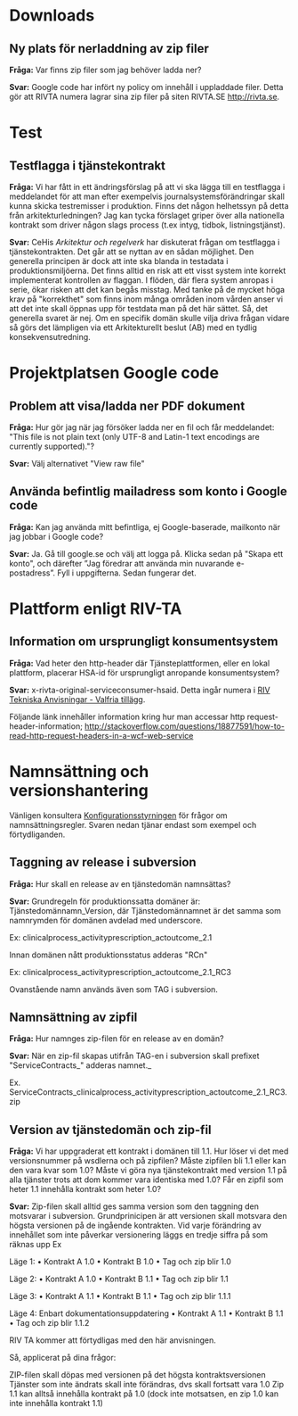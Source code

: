 

# Downloads #

## Ny plats för nerladdning av zip filer ##
**Fråga:**
Var finns zip filer som jag behöver ladda ner?

**Svar:**
Google code har infört ny policy om innehåll i uppladdade filer. Detta gör att RIVTA numera lagrar sina zip filer på siten RIVTA.SE http://rivta.se.

# Test #

## Testflagga i tjänstekontrakt ##
**Fråga:**
Vi har fått in ett ändringsförslag på att vi ska lägga till en testflagga i meddelandet för att man efter exempelvis journalsystemsförändringar skall kunna skicka testremisser i produktion. Finns det någon helhetssyn på detta från arkitekturledningen? Jag kan tycka förslaget griper över alla nationella kontrakt som driver någon slags process (t.ex intyg, tidbok, listningstjänst).

**Svar:**
CeHis _Arkitektur och regelverk_ har diskuterat frågan om testflagga i tjänstekontrakten. Det går att se nyttan av en sådan möjlighet. Den generella principen är dock att inte ska blanda in testadata i produktionsmiljöerna. Det finns alltid en risk att ett visst system inte korrekt implementerat kontrollen av flaggan. I flöden, där flera system anropas i serie, ökar risken att det kan begås misstag. Med tanke på de mycket höga krav på "korrekthet" som finns inom många områden inom vården anser vi att det inte skall öppnas upp för testdata man på det här sättet. Så, det generella svaret är nej. Om en specifik domän skulle vilja driva frågan vidare så görs det lämpligen via ett Arkitekturellt beslut (AB) med en tydlig konsekvensutredning.

# Projektplatsen Google code #

## Problem att visa/ladda ner PDF dokument ##
**Fråga:**
Hur gör jag när jag försöker ladda ner en fil och får meddelandet: "This file is not plain text (only UTF-8 and Latin-1 text encodings are currently supported)."?

**Svar:**
Välj alternativet "View raw file"

## Använda befintlig mailadress som konto i Google code ##
**Fråga:**
Kan jag använda mitt befintliga, ej Google-baserade, mailkonto när jag jobbar i Google code?

**Svar:**
Ja. Gå till google.se och välj att logga på. Klicka sedan på "Skapa ett konto", och därefter ”Jag föredrar att använda min nuvarande e-postadress”. Fyll i uppgifterna. Sedan fungerar det.

# Plattform enligt RIV-TA #

## Information om ursprungligt konsumentsystem ##
**Fråga:**
Vad heter den http-header där Tjänsteplattformen, eller en lokal plattform, placerar HSA-id för ursprungligt anropande konsumentsystem?

**Svar:**
x-rivta-original-serviceconsumer-hsaid. Detta ingår numera i [RIV Tekniska Anvisningar - Valfria tillägg](http://rivta.se/documents/ARK_0028).

Följande länk innehåller information kring hur man accessar http request-header-information; http://stackoverflow.com/questions/18877591/how-to-read-http-request-headers-in-a-wcf-web-service

# Namnsättning och versionshantering #

Vänligen konsultera [Konfigurationsstyrningen](http://rivta.se/documents/ARK_0007)
för frågor om namnsättningsregler. Svaren nedan tjänar endast som exempel  och förtydliganden.

## Taggning av release i subversion ##
**Fråga:**
Hur skall en release av en tjänstedomän namnsättas?

**Svar:**
Grundregeln för produktionssatta domäner är:
Tjänstedomännamn\_Version, där Tjänstedomännamnet är det samma som namnrymden för domänen avdelad med underscore.

Ex:
clinicalprocess\_activityprescription\_actoutcome\_2.1

Innan domänen nått produktionsstatus adderas "RCn"

Ex:
clinicalprocess\_activityprescription\_actoutcome\_2.1\_RC3

Ovanstående namn används även som TAG i subversion.


## Namnsättning av zipfil ##
**Fråga:**
Hur namnges zip-filen för en release av en domän?

**Svar:**
När en zip-fil skapas utifrån TAG-en i subversion skall prefixet "ServiceContracts_" adderas namnet._

Ex.
ServiceContracts\_clinicalprocess\_activityprescription\_actoutcome\_2.1\_RC3.zip

## Version av tjänstedomän och zip-fil ##
**Fråga:**
Vi har uppgraderat ett kontrakt i domänen till 1.1. Hur löser vi det med versionsnummer på wsdlerna och på zipfilen? Måste zipfilen bli 1.1 eller kan den vara kvar som 1.0? Måste vi göra nya tjänstekontrakt med version 1.1 på alla tjänster trots att dom kommer vara identiska med 1.0? Får en zipfil som heter 1.1 innehålla kontrakt som heter 1.0?

**Svar:**
Zip-filen skall alltid ges samma version som den taggning den motsvarar i subversion.
Grundprinicipen är att versionen skall motsvara den högsta versionen på de ingående kontrakten.
Vid varje förändring av innehållet som inte påverkar versionering läggs en tredje siffra på som räknas upp
Ex

Läge 1:
• Kontrakt A 1.0
• Kontrakt B 1.0
• Tag och zip blir 1.0

Läge 2:
• Kontrakt A 1.0
• Kontrakt B 1.1
• Tag och zip blir 1.1

Läge 3:
• Kontrakt A 1.1
• Kontrakt B 1.1
• Tag och zip blir 1.1.1

Läge 4: Enbart dokumentationsuppdatering
• Kontrakt A 1.1
• Kontrakt B 1.1
• Tag och zip blir 1.1.2

RIV TA kommer att förtydligas med den här anvisningen.

Så, applicerat på dina frågor:

ZIP-filen skall döpas med versionen på det högsta kontraktsversionen
Tjänster som inte ändrats skall inte förändras, dvs skall fortsatt vara 1.0
Zip 1.1 kan alltså innehålla kontrakt på 1.0 (dock inte motsatsen, en zip 1.0 kan inte innehålla kontrakt 1.1)